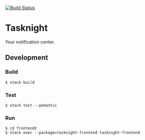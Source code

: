 [![Build Status](https://travis-ci.org/cblp/tasknight.svg?branch=master)](https://travis-ci.org/cblp/tasknight)

# Tasknight 

Your notification center.

## Development

### Build

    $ stack build

### Test

    $ stack test --pedantic

### Run

    $ cd frontend2
    $ stack exec --package=tasknight-frontend tasknight-frontend
